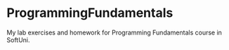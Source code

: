 # ProgrammingFundamentals
My lab exercises and homework for Programming Fundamentals course in SoftUni.
